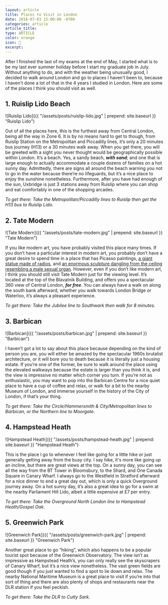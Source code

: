 ```yaml
---
layout: article
title: Places to Visit in London
date: 2018-07-03 15:00:00 -0700
categories: article
article_title:
type: ARTICLE
color: orange
icon: 📍
excerpt:
---
```


After I finished the last of my exams at the end of May, I started what is to be my last ever summer holiday before I start my graduate job in July. Without anything to do, and with the weather being unusually good, I decided to walk around London and go to places I haven't been to, because I haven't done a lot of that in the 4 years I studied in London. Here are some of the places I think you should visit as well. 

## 1. Ruislip Lido Beach

![Ruislip Lido]({{ "/assets/posts/ruislip-lido.jpg" | prepend: site.baseurl }}  "Ruislip Lido")

Out of all the places here, this is the furthest away from Central London, being all the way in Zone 6. It is by no means hard to get to though, from Ruislip Station on the Metropolitan and Piccadilly lines, it’s only a 20 minutes bus journey (H13) or a 30 minutes walk away. When you get there, you will be greeted with a sight you never thought would be geographically possible within London. It’s a beach. Yes, a sandy beach, _**with sand**_; and one that is large enough to actually accommodate a couple dozens of families on a hot sunny day. Admittedly, there are signs all around the beach warning you not to go in the water because there’re no lifeguards, but it’s a nice place to enjoy the sunshine nonetheless. Furthermore, after you have had enough of the sun, Uxbridge is just 3 stations away from Ruislip where you can shop and eat comfortably in one of the shopping arcades.

<!--break-->

*To get there: Take the Metropolitan/Piccadilly lines to Ruislip then get the H13 bus to Ruislip Lido.*

## 2. Tate Modern

![Tate Modern]({{ "/assets/posts/tate-modern.jpg" | prepend: site.baseurl }}  "Tate Modern")

If you like modern art, you have probably visited this place many times. If you don’t have a particular interest in modern art, you probably don’t have a great desire to spend time in a place that has Picasso paintings, [a giant statue made of radios](https://www.tate.org.uk/art/artworks/meireles-babel-t14041), and [an enormous sculpture dangling from the ceiling resembling a male sexual organ](https://www.tate.org.uk/art/artworks/bourgeois-fillette-sweeter-version-l02885). However, even if you don’t like modern art, I think you should still visit Tate Modern just for the viewing level. It’s located at the top of the Blavatnik Building, and offers you a spectacular 360 view of Central London, _**for free**_. You can always have a walk on along the south bank afterward, whether you walk towards London Bridge or Waterloo, it’s always a pleasant experience. 

*To get there: Take the Jubilee line to Southwark then walk for 8 minutes.*

## 3. Barbican

![Barbican]({{ "/assets/posts/barbican.jpg" | prepend: site.baseurl }}  "Barbican")

I haven’t got a lot to say about this place because depending on the kind of person you are, you will either be amazed by the spectacular 1960s brutalist architecture, or it will bore you to death because it is literally just a housing estate. If you’re one of the former, be sure to walk around the place using the elevated walkways because the estate is larger than you think it is, and the view is impressive no matter which corner you turn. If you’re not as enthusiastic, you may want to pop into the Barbican Centre for a nice quiet place to have a cup of coffee and relax, or walk for a bit to the nearby Museum of London, and immerse yourself in the history of the City of London, if that’s your thing.

*To get there: Take the Circle/Hammersmith & City/Metropolitan lines to Barbican, or the Northern line to Moorgate.*

## 4. Hampstead Heath

![Hampstead Heath]({{ "/assets/posts/hampstead-heath.jpg" | prepend: site.baseurl }}  "Hampstead Heath")

This is the place I go to whenever I feel like going for a little hike or just generally getting away from the busy city. I say hike, it's more like going up an incline, but there are great views at the top. On a sunny day, you can see all the way from the BT Tower in Bloomsbury, to the Shard, and One Canada Square in Canary Wharf. I always go to the Westfield in Stratford afterward for a nice dinner to end a great day out, which is only a quick Overground journey away. On a hot sunny day, it’s also a great idea to go for a swim at the nearby Parliament Hill Lido, albeit a little expensive at £7 per entry.

*To get there: Take the Overground North London line to Hampstead Heath/Gospel Oak.*

## 5. Greenwich Park

![Greenwich Park]({{ "/assets/posts/greenwich-park.jpg" | prepend: site.baseurl }}  "Greenwich Park")

Another great place to go “hiking”, which also happens to be a popular tourist spot because of the Greenwich Observatory. The view isn’t as impressive as Hampstead Heath’s, you can only really see the skyscrapers of Canary Wharf, but it’s a nice view nonetheless. The vast green fields are good though if you just wanted to find a spot to lie down and relax. The nearby National Maritime Museum is a great place to visit if you’re into that sort of thing and there are also plenty of shops and restaurants near the DLR station if you feel peckish.

*To get there: Take the DLR to Cutty Sark.*
